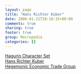 ```yaml
---
layout: page
title: "Hans Richter Kuber"
date: 2006-01-21T20:18:15+00:00
comments: true
sharing: true
footer: true
group: Macropedia
categories: []
---
```

<div class='row'>
	<div class='col-md-4'><a href='/macropedia/hagurin-character-set'>Hagurin Character Set</a></div>
	<div class='col-md-4'><a href='/macropedia/hans-richter-kuber'>Hans Richter Kuber</a></div>
	<div class='col-md-4'><a href='/macropedia/hegemonic-economic-trade-group'>Hegemonic Economic Trade Group</a></div>
</div>
